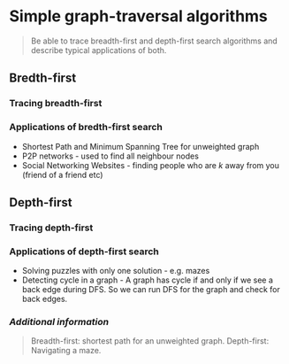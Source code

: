 # Simple graph-traversal algorithms

> Be able to trace breadth-first and depth-first
> search algorithms and describe typical
> applications of both.

## Bredth-first

### Tracing breadth-first

### Applications of bredth-first search

* Shortest Path and Minimum Spanning Tree for unweighted graph
* P2P networks - used to find all neighbour nodes
* Social Networking Websites - finding people who are *k* away from you (friend of a friend etc)

## Depth-first

### Tracing depth-first

### Applications of depth-first search

* Solving puzzles with only one solution - e.g. mazes
* Detecting cycle in a graph - A graph has cycle if and only if we see a back edge during DFS. So we can run DFS for the graph and check for back edges.

### *Additional information*
> Breadth-first: shortest path for an unweighted
> graph.
> Depth-first: Navigating a maze.
